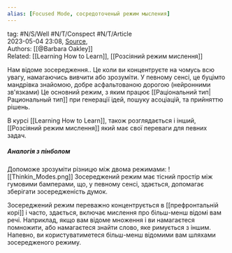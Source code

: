 ```yaml
---
alias: [Focused Mode, сосредоточеный режим мысления]  
---
```

tag: #N/S/Well  #N/T/Conspect #N/T/Article  
2023-05-04 23:08, [Source](),  
Authors: [[@Barbara Oakley]]   
Related:  [[Learning How to Learn]], [[Розсіяний режим мислення]] 

Нам відоме зосередження.. Це коли ви концентруєте на чомусь всю увагу, намагаючись вивчити або зрозуміти. У певному сенсі, це буцімто мандрівка знайомою, добре асфальтованою дорогою (нейронними зв'язками)
Це основний режим, з яким працює [[Раціональний тип|Рациональный тип]] при генерації ідей, пошуку асоціацій, та прийняттю рішень. 

В курсі [[Learning How to Learn]], також розглядається і інший, [[Розсіяний режим мислення]] який має свої переваги для певних задач.

##### Аналогія з пінболом 
Допоможе зрозуміти різницю між двома режимами:
![[Thinkin_Modes.png]]
Зосереджений режим має тісний простір між гумовими бамперами, що, у певному сенсі, здається, допомагає зберігати зосередженість думок.


Зосереджений режим переважно концентрується в [[префронтальній корі]] і часто, здається, включає мислення про більш-менш відомі вам речі. Наприклад, якщо вам відоме множення і ви намагаєтеся помножити, або намагаєтеся знайти
слово,  яке римується з іншим. Напевно, ви користуватиметеся більш-менш відомими вам шляхами зосередженого режиму. 